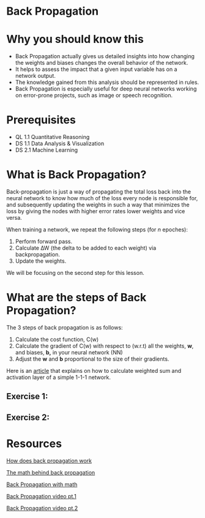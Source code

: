 # Back Propagation

# **Why you should know this**

- Back Propagation actually gives us detailed insights into how changing the weights and biases changes the overall behavior of the network.
- It helps to assess the impact that a given input variable has on a network output.
- The knowledge gained from this analysis should be represented in rules.
- Back Propagation is especially useful for deep neural networks working on error-prone projects, such as image or speech recognition.

# **Prerequisites**

- QL 1.1 Quantitative Reasoning
- DS 1.1 Data Analysis & Visualization
- DS 2.1 Machine Learning

# What is Back Propagation?

Back-propagation is just a way of propagating the total loss back into the neural network to know how much of the loss every node is responsible for, and subsequently updating the weights in such a way that minimizes the loss by giving the nodes with higher error rates lower weights and vice versa.

When training a network, we repeat the following steps (for *n* epoches):

1. Perform forward pass.
2. Calculate ∆W (the delta to be added to each weight) via backpropagation.
3. Update the weights.

We will be focusing on the second step for this lesson.

# What are the steps of Back Propagation?

The 3 steps of back propagation is as follows:

1. Calculate the cost function, C(w)
2. Calculate the gradient of C(w) with respect to (w.r.t) all the weights, **w**, and biases, **b,** in your neural network (NN)
3. Adjust the **w** and **b** proportional to the size of their gradients.

Here is an [article](https://towardsdatascience.com/the-maths-behind-back-propagation-cf6714736abf) that explains on how to calculate weighted sum and activation layer of a simple 1-1-1 network. 

## Exercise 1:

## Exercise 2:

# Resources

[How does back propagation work](https://towardsdatascience.com/how-does-back-propagation-in-artificial-neural-networks-work-c7cad873ea7)

[The math behind back propagation](https://towardsdatascience.com/the-maths-behind-back-propagation-cf6714736abf)

[Back Propagation with math](https://towardsdatascience.com/backpropagation-for-people-who-are-afraid-of-math-936a2cbebed7)

[Back Propagation video pt.1](https://www.youtube.com/watch?v=Ilg3gGewQ5U)

[Back Propagation video pt.2](https://www.youtube.com/watch?v=tIeHLnjs5U8)
